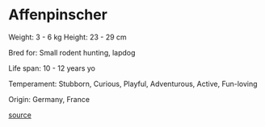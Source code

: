 # Affenpinscher

Weight: 3 - 6 kg
Height: 23 - 29 cm

Bred for: Small rodent hunting, lapdog

Life span: 10 - 12 years yo

Temperament: Stubborn, Curious, Playful, Adventurous, Active, Fun-loving

Origin: Germany, France

[source](https://api.thedogapi.com/v1/breeds/1)
